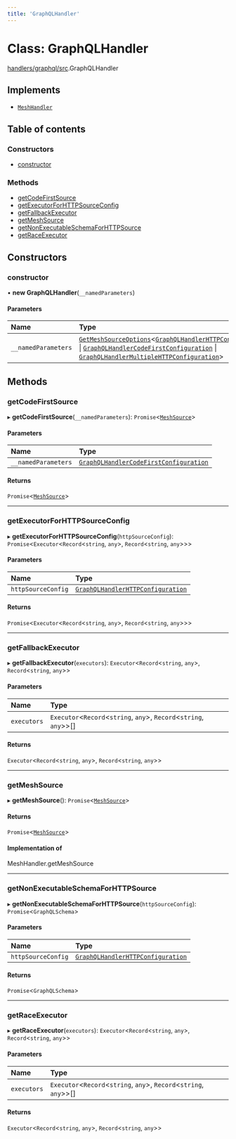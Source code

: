```yaml
---
title: 'GraphQLHandler'
---
```


# Class: GraphQLHandler

[handlers/graphql/src](../modules/handlers_graphql_src).GraphQLHandler

## Implements

- [`MeshHandler`](/docs/api/interfaces/types_src.MeshHandler)

## Table of contents

### Constructors

- [constructor](handlers_graphql_src.GraphQLHandler#constructor)

### Methods

- [getCodeFirstSource](handlers_graphql_src.GraphQLHandler#getcodefirstsource)
- [getExecutorForHTTPSourceConfig](handlers_graphql_src.GraphQLHandler#getexecutorforhttpsourceconfig)
- [getFallbackExecutor](handlers_graphql_src.GraphQLHandler#getfallbackexecutor)
- [getMeshSource](handlers_graphql_src.GraphQLHandler#getmeshsource)
- [getNonExecutableSchemaForHTTPSource](handlers_graphql_src.GraphQLHandler#getnonexecutableschemaforhttpsource)
- [getRaceExecutor](handlers_graphql_src.GraphQLHandler#getraceexecutor)

## Constructors

### constructor

• **new GraphQLHandler**(`__namedParameters`)

#### Parameters

| Name | Type |
| :------ | :------ |
| `__namedParameters` | [`GetMeshSourceOptions`](../modules/types_src#getmeshsourceoptions)<[`GraphQLHandlerHTTPConfiguration`](/docs/api/interfaces/types_src.YamlConfig.GraphQLHandlerHTTPConfiguration) \| [`GraphQLHandlerCodeFirstConfiguration`](/docs/api/interfaces/types_src.YamlConfig.GraphQLHandlerCodeFirstConfiguration) \| [`GraphQLHandlerMultipleHTTPConfiguration`](/docs/api/interfaces/types_src.YamlConfig.GraphQLHandlerMultipleHTTPConfiguration)\> |

## Methods

### getCodeFirstSource

▸ **getCodeFirstSource**(`__namedParameters`): `Promise`<[`MeshSource`](../modules/types_src#meshsource)\>

#### Parameters

| Name | Type |
| :------ | :------ |
| `__namedParameters` | [`GraphQLHandlerCodeFirstConfiguration`](/docs/api/interfaces/types_src.YamlConfig.GraphQLHandlerCodeFirstConfiguration) |

#### Returns

`Promise`<[`MeshSource`](../modules/types_src#meshsource)\>

___

### getExecutorForHTTPSourceConfig

▸ **getExecutorForHTTPSourceConfig**(`httpSourceConfig`): `Promise`<`Executor`<`Record`<`string`, `any`\>, `Record`<`string`, `any`\>\>\>

#### Parameters

| Name | Type |
| :------ | :------ |
| `httpSourceConfig` | [`GraphQLHandlerHTTPConfiguration`](/docs/api/interfaces/types_src.YamlConfig.GraphQLHandlerHTTPConfiguration) |

#### Returns

`Promise`<`Executor`<`Record`<`string`, `any`\>, `Record`<`string`, `any`\>\>\>

___

### getFallbackExecutor

▸ **getFallbackExecutor**(`executors`): `Executor`<`Record`<`string`, `any`\>, `Record`<`string`, `any`\>\>

#### Parameters

| Name | Type |
| :------ | :------ |
| `executors` | `Executor`<`Record`<`string`, `any`\>, `Record`<`string`, `any`\>\>[] |

#### Returns

`Executor`<`Record`<`string`, `any`\>, `Record`<`string`, `any`\>\>

___

### getMeshSource

▸ **getMeshSource**(): `Promise`<[`MeshSource`](../modules/types_src#meshsource)\>

#### Returns

`Promise`<[`MeshSource`](../modules/types_src#meshsource)\>

#### Implementation of

MeshHandler.getMeshSource

___

### getNonExecutableSchemaForHTTPSource

▸ **getNonExecutableSchemaForHTTPSource**(`httpSourceConfig`): `Promise`<`GraphQLSchema`\>

#### Parameters

| Name | Type |
| :------ | :------ |
| `httpSourceConfig` | [`GraphQLHandlerHTTPConfiguration`](/docs/api/interfaces/types_src.YamlConfig.GraphQLHandlerHTTPConfiguration) |

#### Returns

`Promise`<`GraphQLSchema`\>

___

### getRaceExecutor

▸ **getRaceExecutor**(`executors`): `Executor`<`Record`<`string`, `any`\>, `Record`<`string`, `any`\>\>

#### Parameters

| Name | Type |
| :------ | :------ |
| `executors` | `Executor`<`Record`<`string`, `any`\>, `Record`<`string`, `any`\>\>[] |

#### Returns

`Executor`<`Record`<`string`, `any`\>, `Record`<`string`, `any`\>\>
